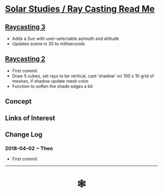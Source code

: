 <span style=display:none; >[You are now in a GitHub source code view - click this link to view Read Me file as a web page]( http://www.ladybug.tools/spider/#cookbook/solar-studies/raycasting/README.md "View file as a web page." ) </span>


# [Solar Studies / Ray Casting Read Me]( #cookbook/solar-studies/raycasting/README.md )


<!--
<iframe src=http://www.ladybug.tools/spider/cookbook/templates/cookbook-template-threejs-hamburger.html width=100% height=600px ></iframe>
_txt_
<span style="display: none" >Iframes are not viewable in GitHub source code view</span>
-->

## [Raycasting 3]( http://www.ladybug.tools/spider/cookbook/solar-studies/raycasting/raycasting-3.html )

* Adds a Sun with user-selectable azimuth and altitude
* Updates scene in 30 to milliseconds

## [Raycasting 2]( http://www.ladybug.tools/spider/cookbook/solar-studies/raycasting/raycasting-2.html )

* First commit
* Draw 5 cubes, set rays to be vertical, cast 'shadow' on 100 x 10 grid of meshes, if shadow update mesh color
* Function to soften the shade edges a bit

## Concept


## Links of Interest


## Change Log

### 2018-04-02 ~ Theo

* First commit

***

# <center title="hello!" ><a href=javascript:window.scrollTo(0,0); style=text-decoration:none; > &#x1f578; </a></center>

